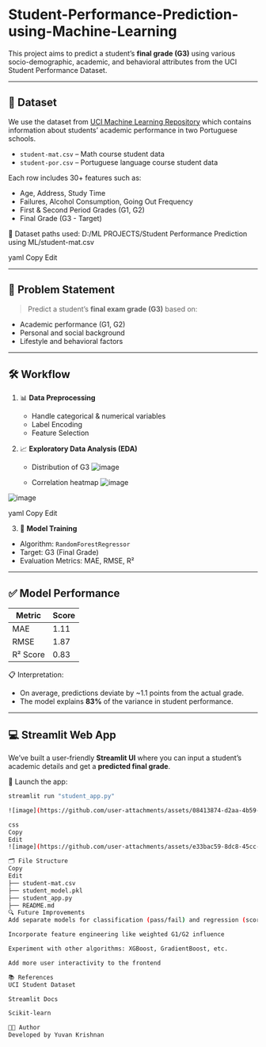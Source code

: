 # Student-Performance-Prediction-using-Machine-Learning

This project aims to predict a student’s **final grade (G3)** using various socio-demographic, academic, and behavioral attributes from the UCI Student Performance Dataset.

---

## 📂 Dataset

We use the dataset from [UCI Machine Learning Repository](https://archive.ics.uci.edu/ml/datasets/Student+Performance) which contains information about students’ academic performance in two Portuguese schools.

- `student-mat.csv` – Math course student data  
- `student-por.csv` – Portuguese language course student data

Each row includes 30+ features such as:
- Age, Address, Study Time
- Failures, Alcohol Consumption, Going Out Frequency
- First & Second Period Grades (G1, G2)
- Final Grade (G3 - Target)

📁 Dataset paths used:
D:/ML PROJECTS/Student Performance Prediction using ML/student-mat.csv

yaml
Copy
Edit

---

## 🧠 Problem Statement

> Predict a student’s **final exam grade (G3)** based on:
- Academic performance (G1, G2)
- Personal and social background
- Lifestyle and behavioral factors

---

## 🛠️ Workflow

1. 📊 **Data Preprocessing**
   - Handle categorical & numerical variables
   - Label Encoding
   - Feature Selection

2. 📈 **Exploratory Data Analysis (EDA)**  
   - Distribution of G3
     ![image](https://github.com/user-attachments/assets/f9c61f1d-1d72-41ee-9dc4-6c0b836b7c64)

   - Correlation heatmap
     ![image](https://github.com/user-attachments/assets/b3a1c08e-c9e6-4d08-b954-48e75cf92517)

  ![image](https://github.com/user-attachments/assets/3370f996-7f87-4dee-8794-5297e2a6c365)



yaml
Copy
Edit

3. 🤖 **Model Training**
- Algorithm: `RandomForestRegressor`
- Target: G3 (Final Grade)
- Evaluation Metrics: MAE, RMSE, R²

---

## ✅ Model Performance

| Metric   | Score  |
|----------|--------|
| MAE      | 1.11   |
| RMSE     | 1.87   |
| R² Score | 0.83   |

📋 Interpretation:
- On average, predictions deviate by ~1.1 points from the actual grade.
- The model explains **83%** of the variance in student performance.

---

## 💻 Streamlit Web App

We’ve built a user-friendly **Streamlit UI** where you can input a student’s academic details and get a **predicted final grade**.

📌 Launch the app:

```bash
streamlit run "student_app.py"

![image](https://github.com/user-attachments/assets/08413874-d2aa-4b59-9c9a-426e53d69bc0)

css
Copy
Edit
![image](https://github.com/user-attachments/assets/e33bac59-8dc8-45cc-b57f-7ffa632ecacb)

🗂️ File Structure
Copy
Edit
├── student-mat.csv
├── student_model.pkl
├── student_app.py
├── README.md
🔍 Future Improvements
Add separate models for classification (pass/fail) and regression (score)

Incorporate feature engineering like weighted G1/G2 influence

Experiment with other algorithms: XGBoost, GradientBoost, etc.

Add more user interactivity to the frontend

📚 References
UCI Student Dataset

Streamlit Docs

Scikit-learn

🧑‍💻 Author
Developed by Yuvan Krishnan
